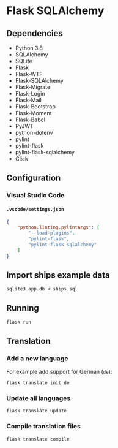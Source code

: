 # Flask SQLAlchemy

## Dependencies

- Python 3.8
- SQLAlchemy
- SQLite
- Flask
- Flask-WTF
- Flask-SQLAlchemy
- Flask-Migrate
- Flask-Login
- Flask-Mail
- Flask-Bootstrap
- Flask-Moment
- Flask-Babel
- PyJWT
- python-dotenv
- pylint
- pylint-flask
- pylint-flask-sqlalchemy
- Click

## Configuration

### Visual Studio Code

#### `.vscode/settings.json`

```json
{
    "python.linting.pylintArgs": [
        "--load-plugins",
        "pylint-flask",
        "pylint-flask-sqlalchemy"
    ]
}
```

## Import ships example data

```
sqlite3 app.db < ships.sql
```

## Running

```
flask run
```

## Translation

### Add a new language

For example add support for German (`de`):

```
flask translate init de
```

### Update all languages

```
flask translate update
```

### Compile translation files

```
flask translate compile
```
